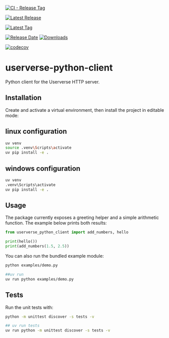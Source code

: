 



<!-- CI status for your release workflow -->

[![CI - Release Tag](https://github.com/SoftwareVerse/userverse-python-client/actions/workflows/release.yml/badge.svg)](https://github.com/SoftwareVerse/userverse-python-client/actions/workflows/release.yml)

<!-- Latest release (SemVer-aware) badge → opens the latest release page -->

[![Latest Release](https://img.shields.io/github/v/release/SoftwareVerse/userverse-python-client?display_name=tag&sort=semver)](https://github.com/SoftwareVerse/userverse-python-client/releases/latest)

<!-- Optional: latest tag badge (from tags, even if not “GitHub Release”) -->

[![Latest Tag](https://img.shields.io/github/v/tag/SoftwareVerse/userverse-python-client?label=tag&sort=semver)](https://github.com/SoftwareVerse/userverse-python-client/releases/latest)

<!-- Optional: release date & total downloads badges -->

[![Release Date](https://img.shields.io/github/release-date/SoftwareVerse/userverse-python-client)](https://github.com/SoftwareVerse/userverse-python-client/releases/latest)
[![Downloads](https://img.shields.io/github/downloads/SoftwareVerse/userverse-python-client/total)](https://github.com/SoftwareVerse/userverse-python-client/releases)

<!-- You already have Codecov; keep it (replace token if needed) -->

[![codecov](https://codecov.io/gh/SoftwareVerse/userverse-python-client/branch/main/graph/badge.svg?token=YOUR_TOKEN)](https://codecov.io/gh/SoftwareVerse/userverse-python-client)

# userverse-python-client

Python client for the Userverse HTTP server.

## Installation

Create and activate a virtual environment, then install the project in editable mode:

## linux configuration

```bash
uv venv
source .venv\Scripts\activate
uv pip install -e .
```

## windows configuration

```bash
uv venv
.venv\Scripts\activate
uv pip install -e .
```

## Usage

The package currently exposes a greeting helper and a simple arithmetic function. The example below prints both results:

```python
from userverse_python_client import add_numbers, hello

print(hello())
print(add_numbers(1.5, 2.5))
```

You can also run the bundled example module:

```bash
python examples/demo.py

##uv run
uv run python examples/demo.py
```

## Tests

Run the unit tests with:

```bash
python -m unittest discover -s tests -v

## uv run tests
uv run python -m unittest discover -s tests -v
```
